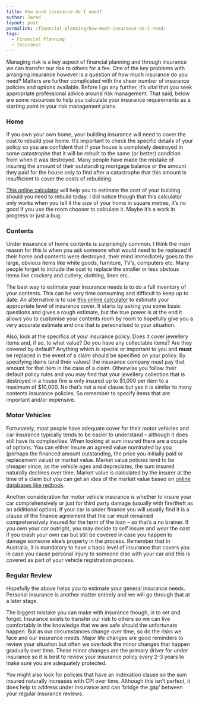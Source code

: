 ```yaml
---
title: How much insurance do I need?
author: Jared
layout: post
permalink: /financial-planning/how-much-insurance-do-i-need/
tags:
  - Financial Planning
  - Insurance
---
```

Managing risk is a key aspect of financial planning and through insurance we can transfer our risk to others for a fee. One of the key problems with arranging insurance however is a question of how much insurance do you need? Matters are further complicated with the sheer number of insurance policies and options available. Before I go any further, it&#8217;s vital that you seek appropriate professional advice around risk management. That said, below are some resources to help you calculate your insurance requirements as a starting point in your risk management plans.

### Home

If you own your own home, your building insurance will need to cover the cost to rebuild your home. It&#8217;s important to check the specific details of your policy so you are confident that if your house is completely destroyed in some catastrophe that it will be rebuilt to the same (or better) condition from when it was destroyed. Many people have made the mistake of insuring the amount of their outstanding mortgage balance or the amount they paid for the house only to find after a catastrophe that this amount is insufficient to cover the costs of rebuilding.

<a href="http://www.onepath.com.au/eCalc/eonepathbuildingcalc.aspx" target="_blank">This online calculator</a> will help you to estimate the cost of your building should you need to rebuild today. I did notice though that this calculator only works when you tell it the size of your home in square metres, it&#8217;s no good if you use the room chooser to calculate it. Maybe it&#8217;s a work in progress or just a bug.

### Contents

Under insurance of home contents is surprisingly common. I think the main reason for this is when you ask someone what would need to be replaced if their home and contents were destroyed, their mind immediately goes to the large, obvious items like white goods, furniture, TV&#8217;s, computers etc. Many people forget to include the cost to replace the smaller or less obvious items like crockery and cutlery, clothing, linen etc.

The best way to estimate your insurance needs is to do a full inventory of your contents. This can be very time consuming and difficult to keep up to date. An alternative is to use <a href="https://www.homecontents.com.au/index.php?c=web_intro&profile=suminsured" target="_blank">this online calculator</a> to estimate your appropriate level of insurance cover. It starts by asking you some basic questions and gives a rough estimate, but the true power is at the end it allows you to customise your contents room by room to hopefully give you a very accurate estimate and one that is personalised to your situation.

Also, look at the specifics of your insurance policy. Does it cover jewellery items and, if so, to what value? Do you have any collectable items? Are they covered by default? Anything which is special or important to you and **must** be replaced in the event of a claim should be specified on your policy. By specifying items (and their values) the insurance company must pay that amount for that item in the case of a claim. Otherwise you follow their default policy rules and you may find that your jewellery collection that is destroyed in a house fire is only insured up to $1,000 per item to a maximum of $10,000. No that&#8217;s not a real clause but yes it is similar to many contents insurance policies. So remember to specify items that are important and/or expensive.

### Motor Vehicles

Fortunately, most people have adequate cover for their motor vehicles and car insurance typically tends to be easier to understand &#8211; although it does still have its complexities. When looking at sum insured there are a couple of options. You can either insure an agreed value nominated by you (perhaps the financed amount outstanding, the price you initially paid or replacement value) or market value. Market value policies tend to be cheaper since, as the vehicle ages and depreciates, the sum insured naturally declines over time. Market value is calculated by the insurer at the time of a claim but you can get an idea of the market value based on <a href="http://www.redbook.com.au/" target="_blank">online databases like redbook</a>.

Another consideration for motor vehicle insurance is whether to insure your car comprehensively or just for third party damage (usually with fire/theft as an additional option). If your car is under finance you will usually find it is a clause of the finance agreement that the car must remained comprehensively insured for the term of the loan &#8211; so that&#8217;s a no brainer. If you own your car outright, you may decide to self insure and wear the cost if you crash your own car but still be covered in case you happen to damage someone else&#8217;s property in the process. Remember that in Australia, it is mandatory to have a basic level of insurance that covers you in case you cause personal injury to someone else with your car and this is covered as part of your vehicle registration process.

### Regular Review

Hopefully the above helps you to estimate your general insurance needs. Personal insurance is another matter entirely and we will go through that at a later stage.

The biggest mistake you can make with insurance though, is to set and forget. Insurance exists to transfer our risk to others so we can live comfortably in the knowledge that we are safe should the unfortunate happen. But as our circumstances change over time, so do the risks we face and our insurance needs. Major life changes are good reminders to review your situation but often we overlook the minor changes that happen gradually over time. These minor changes are the primary driver for under insurance so it is best to review your insurance policy every 2-3 years to make sure you are adequately protected.

You might also look for policies that have an indexation clause so the sum insured naturally increases with CPI over time. Although this isn&#8217;t perfect, it does help to address under insurance and can &#8216;bridge the gap&#8217; between your regular insurance reviews.
